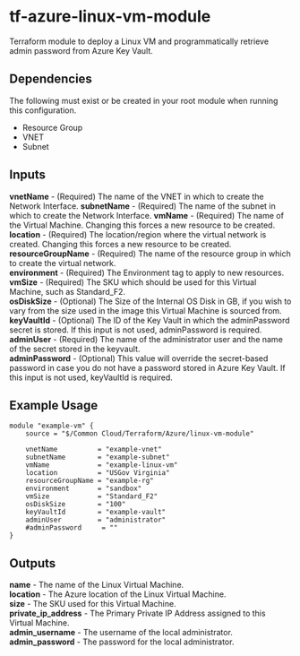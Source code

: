 # tf-azure-linux-vm-module
Terraform module to deploy a Linux VM and programmatically retrieve admin password from Azure Key Vault.
  
## Dependencies  
The following must exist or be created in your root module when running this configuration.
- Resource Group
- VNET
- Subnet
  
## Inputs  
**vnetName** - (Required) The name of the VNET in which to create the Network Interface.
**subnetName** - (Required) The name of the subnet in which to create the Network Interface.
**vmName** - (Required) The name of the Virtual Machine. Changing this forces a new resource to be created.  
**location** - (Required) The location/region where the virtual network is created. Changing this forces a new resource to be created.  
**resourceGroupName** - (Required) The name of the resource group in which to create the virtual network.  
**environment** - (Required) The Environment tag to apply to new resources.  
**vmSize** - (Required) The SKU which should be used for this Virtual Machine, such as Standard_F2.  
**osDiskSize** - (Optional) The Size of the Internal OS Disk in GB, if you wish to vary from the size used in the image this Virtual Machine is sourced from.  
**keyVaultId** - (Optional) The ID of the Key Vault in which the adminPassword secret is stored.  If this input is not used, adminPassword is required.  
**adminUser** - (Required) The name of the administrator user and the name of the secret stored in the keyvault.  
**adminPassword** - (Optional) This value will override the secret-based password in case you do not have a password stored in Azure Key Vault.  If this input is not used, keyVaultId is required.  
  
## Example Usage  
  
```
module "example-vm" {  
	source = "$/Common Cloud/Terraform/Azure/linux-vm-module"  
    
	vnetName          = "example-vnet"
	subnetName        = "example-subnet"
	vmName            = "example-linux-vm"  
	location          = "USGov Virginia"  
	resourceGroupName = "example-rg"  
	environment       = "sandbox"  
	vmSize            = "Standard_F2"
	osDiskSize        = "100"
	keyVaultId        = "example-vault"
	adminUser         = "administrator"
	#adminPassword     = ""
}  	
```
  
## Outputs  
**name** - The name of the Linux Virtual Machine.  
**location** - The Azure location of the Linux Virtual Machine.  
**size** - The SKU used for this Virtual Machine.  
**private_ip_address** - The Primary Private IP Address assigned to this Virtual Machine.  
**admin_username** - The username of the local administrator.  
**admin_password** - The password for the local administrator.  
